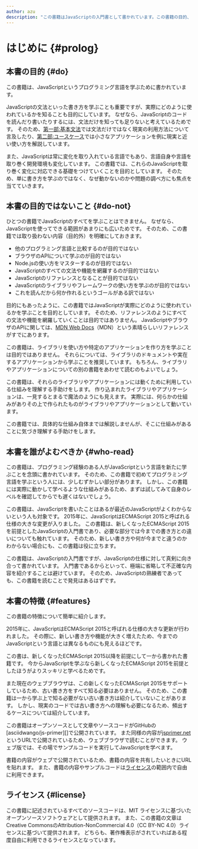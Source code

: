 ```yaml
---
author: azu
description: "この書籍はJavaScriptの入門書として書かれています。この書籍の目的、目的外としたこと、読者対象、書籍としての特徴について紹介します。"
---
```


# はじめに {#prolog}

## 本書の目的 {#do}

この書籍は、JavaScriptというプログラミング言語を学ぶために書かれています。

JavaScriptの文法といった書き方を学ぶことも重要ですが、実際にどのように使われているかを知ることも目的にしています。
なぜなら、JavaScriptのコードを読んだり書いたりするには、文法だけを知っても足りないと考えているためです。 
そのため、[第一部:基本文法][]では文法だけではなく現実の利用方法について言及したり、[第二部:ユースケース][]では小さなアプリケーションを例に現実と近い使い方を解説しています。

また、JavaScriptは常に変化を取り入れている言語でもあり、言語自身や言語を取り巻く開発環境も変化しています。
この書籍では、これらのJavaScriptを取り巻く変化に対応できる基礎をつけていくことを目的としています。
そのため、単に書き方を学ぶのではなく、なぜ動かないのかや問題の調べ方にも焦点を当てていきます。

## 本書の目的ではないこと {#do-not}

ひとつの書籍でJavaScriptのすべてを学ぶことはできません。
なぜなら、JavaScriptを使ってできる範囲があまりにも広いためです。
そのため、この書籍では取り扱わない内容（目的外）を明確にしておきます。

- 他のプログラミング言語と比較するのが目的ではない
- ブラウザのAPIについて学ぶのが目的ではない
- Node.jsの使い方をマスターするのが目的ではない
- JavaScriptのすべての文法や機能を網羅するのが目的ではない
- JavaScriptのリファレンスとなることが目的ではない
- JavaScriptのライブラリやフレームワークの使い方を学ぶのが目的ではない
- これを読んだから何か作れるというゴールがある訳ではない

目的にもあったように、この書籍ではJavaScriptが実際にどのように使われているかを学ぶことを目的としています。
そのため、リファレンスのようにすべての文法や機能を網羅していくことは目的ではありません。
JavaScriptやブラウザのAPIに関しては、[MDN Web Docs][]（MDN）という素晴らしいリファレンスがすでにあります。

この書籍は、ライブラリを使い方や特定のアプリケーションを作り方を学ぶことは目的ではありません。
それらについては、ライブラリのドキュメントや実在するアプリケーションから学ぶことを推奨しています。
もちろん、ライブラリやアプリケーションについての別の書籍をあわせて読むのもよいでしょう。

この書籍は、それらのライブラリやアプリケーションには動くために利用している仕組みを理解する手助けをします。
作り込まれたライブラリやアプリケーションは、一見するとまるで魔法のようにも見えます。
実際には、何らかの仕組みがありその上で作られたものがライブラリやアプリケーションとして動いています。

この書籍では、具体的な仕組み自体までは解説しませんが、そこに仕組みがあることに気づき理解する手助けをします。

## 本書を誰がよむべきか {#who-read}

この書籍は、プログラミング経験のある人がJavaScriptという言語を新たに学ぶことを念頭に書かれています。
そのため、この書籍で初めてプログラミング言語を学ぶという人には、少しむずかしい部分があります。
しかし、この書籍には実際に動かして学べるような仕組みがあるため、まずは試してみて自身のレベルを確認してからでも遅くはないでしょう。

この書籍は、JavaScriptを書いたことはあるが最近のJavaScriptがよくわからないという人も対象です。
2015年に、JavaScriptはECMAScript 2015と呼ばれる仕様の大きな変更が入りました。
この書籍は、新しくなったECMAScript 2015を前提としたJavaScriptの入門書であり、必要な部分では今までの書き方との違いについても触れています。
そのため、新しい書き方や何が今までと違うのかわからない場合にも、この書籍は役に立ちます。

この書籍は、JavaScriptの入門書ですが、JavaScriptの仕様に対して真剣に向き合って書かれています。
入門書であるからといって、極端に省略して不正確な内容を紹介することは避けています。
そのため、JavaScriptの熟練者であっても、この書籍を読むことで発見はあるはずです。

## 本書の特徴 {#features}

この書籍の特徴について簡単に紹介します。

2015年に、JavaScriptはECMAScript 2015と呼ばれる仕様の大きな更新が行われました。
その際に、新しい書き方や機能が大きく増えたため、今までのJavaScriptという言語とは異なるものにも見えるほどです。

この書は、新しくなったECMAScript 2015以降を前提にして一から書かれた書籍です。
今からJavaScriptを学ぶなら新しくなったECMAScript 2015を前提としたほうがよりスッキリと学べるためです。

また現在のウェブブラウザは、この新しくなったECMAScript 2015をサポートしているため、古い書き方をすべて知る必要はありません。
そのため、この書籍は一から学ぶ上で知る必要がない古い書き方は紹介していないことがあります。
しかし、現実のコードでは古い書き方への理解も必要になるため、頻出するケースについては紹介しています。

この書籍はオープンソースとして文章やソースコードがGitHubの[asciidwango/js-primer][]で公開されています。
また同様の内容が[jsprimer.net][]というURLで公開されているため、ウェブブラウザで読むことができます。
ウェブ版では、その場でサンプルコードを実行してJavaScriptを学べます。

書籍の内容がウェブで公開されているため、書籍の内容を共有したいときにURLを貼れます。
また、書籍の内容やサンプルコードは[ライセンス][]の範囲内で自由に利用できます。

## ライセンス {#license}

この書籍に記述されているすべてのソースコードは、MIT ライセンスに基づいたオープンソースソフトウェアとして提供されます。
また、この書籍の文章はCreative CommonsのAttribution-NonCommercial 4.0（CC BY-NC 4.0）ライセンスに基づいて提供されます。
どちらも、著作権表示がされていればある程度自由に利用できるライセンスとなっています。


[qasciidwango/js-primer]: https://github.com/asciidwango/js-primer
[jsprimer.net]: https://jsprimer.net/
[mdn web docs]: https://developer.mozilla.org/ja/
[ライセンス]: https://github.com/asciidwango/js-primer/blob/master/LICENSE
[第一部:基本文法]: ../basic/README.md
[第二部:ユースケース]: ../use-case/README.md